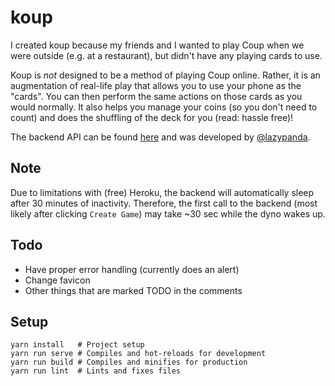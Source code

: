 # koup
I created koup because my friends and I wanted to play Coup when we were outside (e.g. at a restaurant), but didn't have any playing cards to use.

Koup is *not* designed to be a method of playing Coup online. Rather, it is an augmentation of real-life play that allows you to use your phone as the "cards". You can then perform the same actions on those cards as you would normally. It also helps you manage your coins (so you don't need to count) and does the shuffling of the deck for you (read: hassle free)!

The backend API can be found [here](https://github.com/lazypanda10117/koup-api) and was developed by [@lazypanda](https://github.com/lazypanda10117).

## Note
Due to limitations with (free) Heroku, the backend will automatically sleep after 30 minutes of inactivity.
Therefore, the first call to the backend (most likely after clicking `Create Game`) may take ~30 sec while the dyno wakes up.

## Todo
- Have proper error handling (currently does an alert)
- Change favicon
- Other things that are marked TODO in the comments

## Setup
```
yarn install   # Project setup
yarn run serve # Compiles and hot-reloads for development
yarn run build # Compiles and minifies for production
yarn run lint  # Lints and fixes files
```
